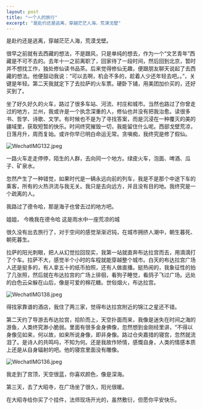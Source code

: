 ```yaml
---
layout: post
title: "一个人的旅行"
excerpt: "是赴约还是逃离，穿越茫茫人海，荒漠戈壁"
---
```

是赴约还是逃离，穿越茫茫人海，荒漠戈壁。

很早之前就有去西藏的想法，不是跟风，只是单纯的想去，作为一个“文艺青年”西藏是不可不去的。去年十一之前离职了，回家待了一段时间，然后回到北京，暂时并不想找工作，独处修仙读书品茶。后来觉得修仙无趣，便跟朋友聊天说起了去西藏的想法。他便鼓动我说：“可以去啊，机会不多的，趁着人少还年轻去吧。。”，关键是年轻。第二天我就定下了去拉萨的火车票。硬卧下铺，用美团加价买的，还好买到了。



坐了好久好久的火车，路过了很多车站、河流、村庄和城市。当然也路过了你曾走过的地方，兰州，我或许是一个执念深重的人，修仙也并没有把我治愈。读很多书、哲学、诗歌、文学。有时候也不是为了寻找答案，而是沉浸在一种覆灭的美的疆域里，获取短暂的快乐。时间终究摧毁一切，我能留住什么呢。西部戈壁荒凉，日落月升，周而复始。或许你早已明白命运无常。贪嗔痴，我终究是修了假仙。

![WechatIMG132.jpeg](https://iwait.me/assets/imgs/WechatIMG132.jpeg)

一路火车走走停停，陌生的人群，去向同一个地方。绿皮火车，泡面、啤酒、瓜子、矿泉水。

忽然产生了一种错觉，如果时代是一辆永远向前的列车，我是不是那个中途下车的乘客，所有的火热洪流与我无关。我只是去向远方，并且没有目的地。我终究是一个疏离的人。



我路过了德令哈，那是海子也曾去过的地方吧。 

姐姐， 今晚我在德令哈 这是雨水中一座荒凉的城



很久没有出去旅行了，对于空间的感觉渐渐迟钝，在城市拥挤人潮中，朝生暮死、朝死暮生。



拉萨的阳光刺眼，把人从幻觉拉回现实，我第一站就直奔布达拉宫而去，用滴滴打了个车。拉萨不大，感觉半个小时的车程就能穿越整个城市。白天的布达拉宫广场人还是挺多的，有人拿五十的纸币拍照，还有人做直播。挺热闹的，我象征性的拍了几张照，然后就在布达拉宫的广场上徘徊，看狗子睡觉，看鸽子飞过广场。远处的白色云朵躲在山后，像是可爱的棉花糖。世俗烟火，布达拉宫。

![WechatIMG138.jpeg](https://iwait.me/assets/imgs/WechatIMG138.jpeg)

得找家靠谱的酒店，我住了两三家，觉得布达拉宫附近的锦江之星还不错。



第二天约了导游去布达拉宫，拾阶而上，天空扑面而来，我像是迷失在时间之海的游鱼，人类终究渺小脆弱。里面有很多金身佛像，忽然想到金刚经里讲，“不得以身像见如来，何以故，如来所说身像，即非身像。路过仓央嘉措的寝宫，忽然就流泪了。是诗人的共鸣吗，不知为何。还是我故作矫情，感慨自身，人类的情感本质上还是从自身辐射的吧。他的寝宫里面没有雕像。

![WechatIMG136.jpeg](https://iwait.me/assets/imgs/WechatIMG136.jpeg)

我走到了宫顶，天空很蓝，你喜欢颜色，像是深海。

第三天，去了大昭寺，在广场坐了很久，阳光很暖。



在大昭寺给你买了个挂件，法师现场开光的，虽然敷衍，但愿你平安快乐。
